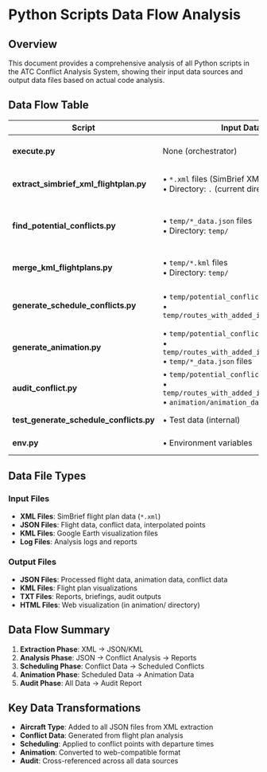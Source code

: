 # Python Scripts Data Flow Analysis

## Overview
This document provides a comprehensive analysis of all Python scripts in the ATC Conflict Analysis System, showing their input data sources and output data files based on actual code analysis.

## Data Flow Table

| Script | Input Data Sources | Output Data Files | Description |
|--------|-------------------|-------------------|-------------|
| **execute.py** | None (orchestrator) | None (orchestrator) | Master workflow script that runs all other scripts in sequence |
| **extract_simbrief_xml_flightplan.py** | • `*.xml` files (SimBrief XML flight plans)<br>• Directory: `.` (current directory) | • `temp/<FLIGHT_ID>_data.json`<br>• `temp/<FLIGHT_ID>.kml` | Extracts flight plan data from SimBrief XML files and creates JSON/KML outputs |
| **find_potential_conflicts.py** | • `temp/*_data.json` files<br>• Directory: `temp/` | • `temp/conflict_analysis.log`<br>• `temp/potential_conflict_data.json`<br>• `temp/routes_with_added_interpolated_points.json`<br>• `conflict_list.txt` | Analyzes flight plans for potential conflicts and generates conflict reports |
| **merge_kml_flightplans.py** | • `temp/*.kml` files<br>• Directory: `temp/` | • `merged_flightplans.kml` | Merges individual KML files into a single KML for Google Earth visualization |
| **generate_schedule_conflicts.py** | • `temp/potential_conflict_data.json`<br>• `temp/routes_with_added_interpolated_points.json` | • `temp/routes_with_added_interpolated_points.json` (updated)<br>• `pilot_briefing.txt` | Schedules conflicts and updates interpolated points with departure times and aircraft types |
| **generate_animation.py** | • `temp/potential_conflict_data.json`<br>• `temp/routes_with_added_interpolated_points.json`<br>• `temp/*_data.json` files | • `animation/animation_data.json`<br>• `animation/conflict_points.json` | Generates animation data for web visualization |
| **audit_conflict.py** | • `temp/potential_conflict_data.json`<br>• `temp/routes_with_added_interpolated_points.json`<br>• `animation/animation_data.json` | • `audit_conflict_output.txt` | Audits conflict data across all sources for consistency |
| **test_generate_schedule_conflicts.py** | • Test data (internal) | • Test outputs (internal) | Unit tests for generate_schedule_conflicts.py |
| **env.py** | • Environment variables | • Console output | Environment configuration script |

## Data File Types

### Input Files
- **XML Files**: SimBrief flight plan data (`*.xml`)
- **JSON Files**: Flight data, conflict data, interpolated points
- **KML Files**: Google Earth visualization files
- **Log Files**: Analysis logs and reports

### Output Files
- **JSON Files**: Processed flight data, animation data, conflict data
- **KML Files**: Flight plan visualizations
- **TXT Files**: Reports, briefings, audit outputs
- **HTML Files**: Web visualization (in animation/ directory)

## Data Flow Summary

1. **Extraction Phase**: XML → JSON/KML
2. **Analysis Phase**: JSON → Conflict Analysis → Reports
3. **Scheduling Phase**: Conflict Data → Scheduled Conflicts
4. **Animation Phase**: Scheduled Data → Animation Data
5. **Audit Phase**: All Data → Audit Report

## Key Data Transformations

- **Aircraft Type**: Added to all JSON files from XML extraction
- **Conflict Data**: Generated from flight plan analysis
- **Scheduling**: Applied to conflict points with departure times
- **Animation**: Converted to web-compatible format
- **Audit**: Cross-referenced across all data sources 